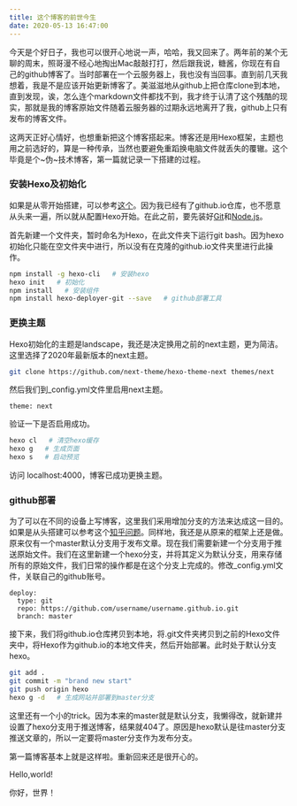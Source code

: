 ```yaml
---
title: 这个博客的前世今生
date: 2020-05-13 16:47:00
---
```


今天是个好日子，我也可以很开心地说一声，哈哈，我又回来了。两年前的某个无聊的周末，照哥漫不经心地掏出Mac敲敲打打，然后跟我说，糖酱，你现在有自己的github博客了。当时部署在一个云服务器上，我也没有当回事。直到前几天我想着，我是不是应该开始更新博客了。美滋滋地从github上把仓库clone到本地，直到发现，诶，怎么连个markdown文件都找不到，我才终于认清了这个残酷的现实，那就是我的博客原始文件随着云服务器的过期永远地离开了我，github上只有发布的博客文件。

这两天正好心情好，也想重新把这个博客搭起来。博客还是用Hexo框架，主题也用之前选好的，算是一种传承，当然也要避免重蹈换电脑文件就丢失的覆辙。这个毕竟是个~伪~技术博客，第一篇就记录一下搭建的过程。

### 安装Hexo及初始化

如果是从零开始搭建，可以参考[这个](https://zhuanlan.zhihu.com/p/26625249)。因为我已经有了github.io仓库，也不愿意从头来一遍，所以就从配置Hexo开始。在此之前，要先装好[Git](https://git-scm.com/download/win)和[Node.js](https://nodejs.org/en/download/)。

首先新建一个文件夹，暂时命名为Hexo，在此文件夹下运行git bash。因为hexo初始化只能在空文件夹中进行，所以没有在克隆的github.io文件夹里进行此操作。

```bash
npm install -g hexo-cli   # 安装hexo
hexo init   # 初始化
npm install   # 安装组件
npm install hexo-deployer-git --save   # github部署工具
```

### 更换主题

Hexo初始化的主题是landscape，我还是决定换用之前的next主题，更为简洁。这里选择了2020年最新版本的next主题。

```bash
git clone https://github.com/next-theme/hexo-theme-next themes/next
```
然后我们到_config.yml文件里启用next主题。

```
theme: next
```
验证一下是否启用成功。

```bash
hexo cl   # 清空hexo缓存
hexo g   # 生成页面
hexo s   # 启动预览
```

访问 localhost:4000，博客已成功更换主题。

### github部署

为了可以在不同的设备上写博客，这里我们采用增加分支的方法来达成这一目的。如果是从头搭建可以参考这个[知乎问题](https://www.zhihu.com/question/21193762)。同样地，我还是从原来的框架上还是做。原来仅有一个master默认分支用于发布文章。现在我们需要新建一个分支用于推送原始文件。我们在这里新建一个hexo分支，并将其定义为默认分支，用来存储所有的原始文件，我们日常的操作都是在这个分支上完成的。修改_config.yml文件，关联自己的github账号。

```
deploy:
  type: git
  repo: https://github.com/username/username.github.io.git
  branch: master
```

接下来，我们将github.io仓库拷贝到本地，将.git文件夹拷贝到之前的Hexo文件夹中，将Hexo作为github.io的本地文件夹，然后开始部署。此时处于默认分支hexo。

```bash
git add .
git commit -m "brand new start"
git push origin hexo
hexo g -d   # 生成网站并部署到master分支
```

这里还有一个小的trick。因为本来的master就是默认分支，我懒得改，就新建并设置了hexo分支用于推送博客，结果就404了。原因是hexo默认是往master分支推送文章的，所以一定要将master分支作为发布分支。

第一篇博客基本上就是这样啦。重新回来还是很开心的。

Hello,world!

你好，世界！





